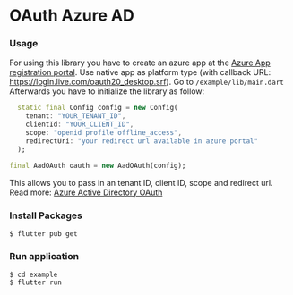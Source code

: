 # OAuth Azure AD
### Usage
For using this library you have to create an azure app at the [Azure App registration portal](https://apps.dev.microsoft.com/). Use native app as platform type (with callback URL: https://login.live.com/oauth20_desktop.srf).
Go to `/example/lib/main.dart`
Afterwards you have to initialize the library as follow:

```dart
  static final Config config = new Config(
    tenant: "YOUR_TENANT_ID",
    clientId: "YOUR_CLIENT_ID",
    scope: "openid profile offline_access",
    redirectUri: "your redirect url available in azure portal"
  );

final AadOAuth oauth = new AadOAuth(config);
```

This allows you to pass in an tenant ID, client ID, scope and redirect url.
Read more: [Azure Active Directory OAuth](https://pub.dev/packages/aad_oauth)

### Install Packages
```
$ flutter pub get
```
### Run application
```
$ cd example
$ flutter run
```
